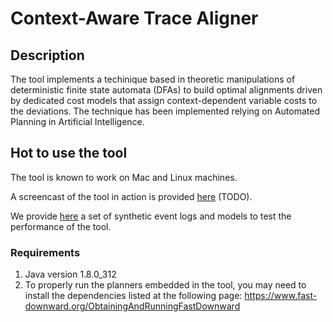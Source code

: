 # Context-Aware Trace Aligner
## Description
The tool implements a techinique based in theoretic manipulations of deterministic finite state automata (DFAs) to build optimal alignments driven by dedicated cost models that assign context-dependent variable costs to the deviations.
The technique has been implemented relying on Automated Planning in Artificial Intelligence.

## Hot to use the tool
The tool is known to work on Mac and Linux machines.

A screencast of the tool in action is provided [here](http://) (TODO).

We provide [here](https://drive.google.com/file/d/1WVQYU1hdiKNJgzDeR2L7yTiiZIJekh_u/view?usp=sharing) a set of synthetic event logs and models to test the performance of the tool.

### Requirements
1. Java version 1.8.0_312
2. To properly run the planners embedded in the tool, you may need to install the dependencies listed at the following page: https://www.fast-downward.org/ObtainingAndRunningFastDownward
